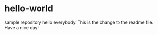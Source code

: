 # hello-world
sample repository
hello everybody.
This is the change to the readme file.
Have a nice day!!
